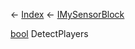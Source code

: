 ← [Index](Api-Index) ← [IMySensorBlock](Sandbox.ModAPI.Ingame.IMySensorBlock)

[bool](System.Boolean) DetectPlayers
